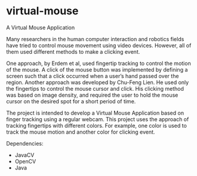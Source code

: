 # virtual-mouse
A Virtual Mouse Application

Many researchers in the human computer interaction and robotics fields have tried to control mouse movement using video devices. However, all of them used different methods to make a clicking event. 

One approach, by Erdem et al, used fingertip tracking to control the motion of the mouse. A click of the mouse button was implemented by defining a screen such that a click occurred when a user’s hand passed over the region. Another approach was developed by Chu-Feng Lien. He used only the fingertips to control the mouse cursor and click. His clicking method was based on image density, and required the user to hold the mouse cursor on the desired spot for a short period of time. 

The project is intended to develop a Virtual Mouse Application based on finger tracking using a regular webcam. This project uses the approach of  tracking fingertips with different colors. For example, one color is used to track the mouse motion and another color for clicking event. 

Dependencies:
* JavaCV
* OpenCV
* Java
